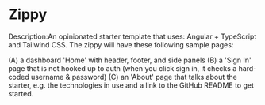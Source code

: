 # Zippy

Description:An opinionated starter template that uses: Angular + TypeScript and Tailwind CSS. The zippy will have these following sample pages:

(A) a dashboard 'Home' with header, footer, and side panels
(B) a 'Sign In' page that is not hooked up to auth (when you click sign in, it checks a hard-coded username & password)
(C) an 'About' page that talks about the starter, e.g. the technologies in use and a link to the GitHub README to get started.
